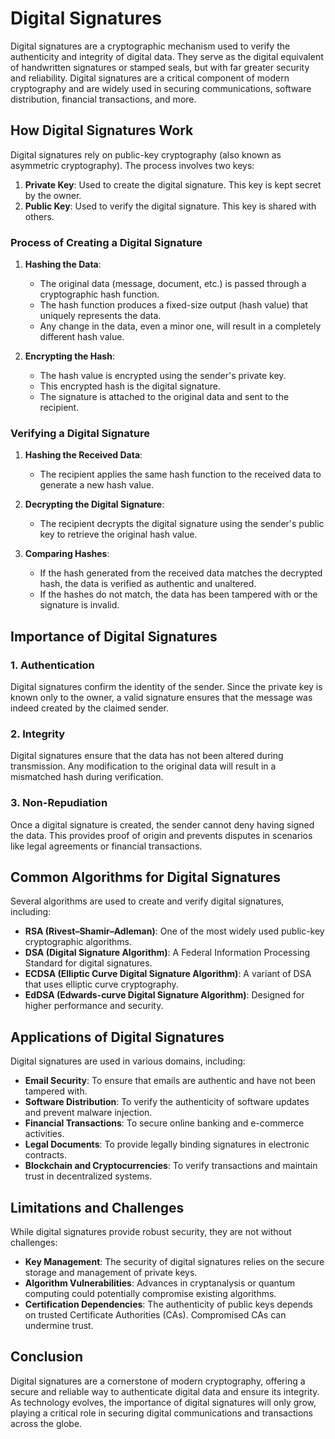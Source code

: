 # Digital Signatures

Digital signatures are a cryptographic mechanism used to verify the authenticity and integrity of digital data. They serve as the digital equivalent of handwritten signatures or stamped seals, but with far greater security and reliability. Digital signatures are a critical component of modern cryptography and are widely used in securing communications, software distribution, financial transactions, and more.

## How Digital Signatures Work

Digital signatures rely on public-key cryptography (also known as asymmetric cryptography). The process involves two keys:

1. **Private Key**: Used to create the digital signature. This key is kept secret by the owner.
2. **Public Key**: Used to verify the digital signature. This key is shared with others.

### Process of Creating a Digital Signature

1. **Hashing the Data**:
   - The original data (message, document, etc.) is passed through a cryptographic hash function.
   - The hash function produces a fixed-size output (hash value) that uniquely represents the data.
   - Any change in the data, even a minor one, will result in a completely different hash value.

2. **Encrypting the Hash**:
   - The hash value is encrypted using the sender's private key.
   - This encrypted hash is the digital signature.
   - The signature is attached to the original data and sent to the recipient.

### Verifying a Digital Signature

1. **Hashing the Received Data**:
   - The recipient applies the same hash function to the received data to generate a new hash value.

2. **Decrypting the Digital Signature**:
   - The recipient decrypts the digital signature using the sender's public key to retrieve the original hash value.

3. **Comparing Hashes**:
   - If the hash generated from the received data matches the decrypted hash, the data is verified as authentic and unaltered.
   - If the hashes do not match, the data has been tampered with or the signature is invalid.

## Importance of Digital Signatures

### 1. **Authentication**
Digital signatures confirm the identity of the sender. Since the private key is known only to the owner, a valid signature ensures that the message was indeed created by the claimed sender.

### 2. **Integrity**
Digital signatures ensure that the data has not been altered during transmission. Any modification to the original data will result in a mismatched hash during verification.

### 3. **Non-Repudiation**
Once a digital signature is created, the sender cannot deny having signed the data. This provides proof of origin and prevents disputes in scenarios like legal agreements or financial transactions.

## Common Algorithms for Digital Signatures

Several algorithms are used to create and verify digital signatures, including:

- **RSA (Rivest–Shamir–Adleman)**: One of the most widely used public-key cryptographic algorithms.
- **DSA (Digital Signature Algorithm)**: A Federal Information Processing Standard for digital signatures.
- **ECDSA (Elliptic Curve Digital Signature Algorithm)**: A variant of DSA that uses elliptic curve cryptography.
- **EdDSA (Edwards-curve Digital Signature Algorithm)**: Designed for higher performance and security.

## Applications of Digital Signatures

Digital signatures are used in various domains, including:

- **Email Security**: To ensure that emails are authentic and have not been tampered with.
- **Software Distribution**: To verify the authenticity of software updates and prevent malware injection.
- **Financial Transactions**: To secure online banking and e-commerce activities.
- **Legal Documents**: To provide legally binding signatures in electronic contracts.
- **Blockchain and Cryptocurrencies**: To verify transactions and maintain trust in decentralized systems.

## Limitations and Challenges

While digital signatures provide robust security, they are not without challenges:

- **Key Management**: The security of digital signatures relies on the secure storage and management of private keys.
- **Algorithm Vulnerabilities**: Advances in cryptanalysis or quantum computing could potentially compromise existing algorithms.
- **Certification Dependencies**: The authenticity of public keys depends on trusted Certificate Authorities (CAs). Compromised CAs can undermine trust.

## Conclusion

Digital signatures are a cornerstone of modern cryptography, offering a secure and reliable way to authenticate digital data and ensure its integrity. As technology evolves, the importance of digital signatures will only grow, playing a critical role in securing digital communications and transactions across the globe.
